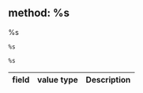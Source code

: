 ## method: %s

%s


```shell
%s
```

```url
%s
```

field | value type | Description
--------- | ------- | -----------
